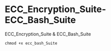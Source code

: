 # ECC_Encryption_Suite-ECC_Bash_Suite
ECC_Encryption_Suite &amp; ECC_Bash_Suite
```
chmod +x ecc_bash_Suite
```

